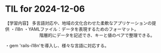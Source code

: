 # TIL for 2024-12-06
【学習内容】
多言語対応や、地域の文化合わせた柔軟なアプリケーションの提供
・i18n
・YAMLファイル：データを表現するためのフォーマット。
　　　　　　　　階層的にデータを記述でき、キーと値のペアで整理できる。

・gem 'rails-i18n'を導入し、様々な言語に対応する。